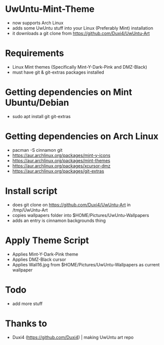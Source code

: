 # UwUntu-Mint-Theme
- now supports Arch Linux
- adds some UwUntu stuff into your Linux (Preferably Mint) installation
- it downloads a git clone from https://github.com/Duxi4/UwUntu-Art
# Requirements
- Linux Mint themes (Specifically Mint-Y-Dark-Pink and DMZ-Black)
- must have git & git-extras packages installed
# Getting dependencies on Mint Ubuntu/Debian
- sudo apt install git git-extras
# Getting dependencies on Arch Linux
- pacman -S cinnamon git
- https://aur.archlinux.org/packages/mint-y-icons
- https://aur.archlinux.org/packages/mint-themes
- https://aur.archlinux.org/packages/xcursor-dmz
- https://aur.archlinux.org/packages/git-extras
# Install script
- does git clone on https://github.com/Duxi4/UwUntu-Art in /tmp/UwUntu-Art
- copies wallpapers folder into $HOME/Pictures/UwUntu-Wallpapers
- adds an entry is cinnamon backgrounds thing
# Apply Theme Script
- Applies Mint-Y-Dark-Pink theme
- Applies DMZ-Black cursor
- Applies Wall16.jpg from $HOME/Pictures/UwUntu-Wallpapers as current wallpaper
# Todo
- add more stuff
# Thanks to
- Duxi4 (https://github.com/Duxi4) | making UwUntu art repo
